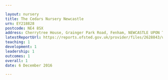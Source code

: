 ```yaml
---

layout: nursery
title: The Cedars Nursery Newcastle
urn: EY218828
postcode: NE4 8SX
address: Cherrytree House, Grainger Park Road, Fenham, NEWCASTLE UPON TYNE, NE4 8SX
latestReportUrl: https://reports.ofsted.gov.uk/provider/files/2628843/urn/EY218828.pdf
teaching: 1
development: 1
leadership: 1
outcomes: 1
overall: 1
date: 6 December 2016

---
```

